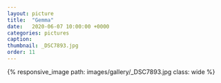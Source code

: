 ```yaml
---
layout: picture
title:  "Gemma"
date:   2020-06-07 10:00:00 +0000
categories: pictures
caption: 
thumbnail: _DSC7893.jpg
order: 11
---
```

{% responsive_image path: images/gallery/_DSC7893.jpg class: wide %}
